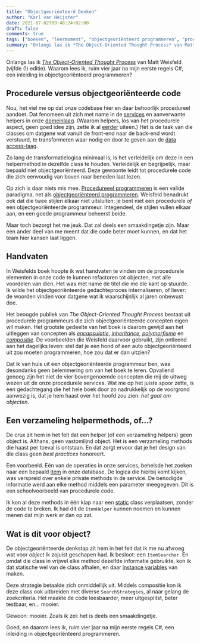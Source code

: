 ```yaml
---
title: "Objectgeoriënteerd Denken"
author: "Karl van Heijster"
date: 2021-07-02T09:48:24+02:00
draft: false
comments: true
tags: ["boeken", "leermoment", "objectgeoriënteerd programmeren", "procedureel programmeren"]
summary: "Onlangs las ik *The Object-Oriented Thought Process* van Matt Weisfeld (vijfde editie). Waarom lees ik, ruim vier jaar na mijn eerste regels C#, een inleiding in objectgeoriënteerd programmeren? Nou..."
---
```


Onlangs las ik [*The Object-Oriented Thought Process*](https://www.oreilly.com/library/view/the-object-oriented-thought/9780135182130/) van Matt Weisfeld (vijfde (!) editie). Waarom lees ik, ruim vier jaar na mijn eerste regels C#, een inleiding in objectgeoriënteerd programmeren?


## Procedurele versus objectgeoriënteerde code


Nou, het viel me op dat onze codebase hier en daar behoorlijk procedureel aandoet. Dat fenomeen uit zich met name in de [services](https://martinfowler.com/eaaCatalog/serviceLayer.html) en aanverwante helpers in onze [domeinlaag](https://docs.microsoft.com/en-us/windows/win32/cossdk/using-a-three-tier-architecture-model). (Waarom helpers, los van het procedurele aspect, geen goed idee zijn, zette ik al [eerder](/blog/21/04/neem-afscheid-van-helpers) uiteen.) Het is de taak van die classes om datgene wat vanuit de front-end naar de back-end wordt verstuurd, te transformeren waar nodig en door te geven aan de [data access-laag](https://en.wikipedia.org/wiki/Data_access_layer). 


Zo lang de transformatielogica minimaal is, is het verleidelijk om deze in een helpermethod in dezelfde class te houden. Verleidelijk en begrijpelijk, maar bepaald niet objectgeoriënteerd. Deze gewoonte leidt tot procedurele code die zich eenvoudig van boven naar beneden laat lezen.


Op zich is daar niets mis mee. [Procedureeel programmeren](https://nl.wikipedia.org/wiki/Imperatief_programmeren) is een valide paradigma, net als [objectgeoriënteerd programmeren](https://nl.wikipedia.org/wiki/Objectgeori%C3%ABnteerd). Weisfeld benadrukt ook dat die twee stijlen elkaar niet uitsluiten: je bent niet een procedurele  *of* een objectgeoriënteerde programmeur. Integendeel, de stijlen vullen elkaar aan, en een goede programmeur beheerst beide.


Maar toch bezorgt het me jeuk. Dat zal deels een smaakdingetje zijn. Maar een ander deel van me meent dat die code beter moet kunnen, en dat het team hier kansen laat liggen.


## Handvaten


In Weisfelds boek hoopte ik wat handvaten te vinden om de procedurele elementen in onze code te kunnen refactoren tot objecten, met alle voordelen van dien. Het was met name de titel die me die kant op stuurde. Ik wilde het objectgeoriënteerde gedachteproces internaliseren, of liever: de woorden vinden voor datgene wat ik waarschijnlijk al jaren onbewust doe.


Het beoogde publiek van *The Object-Oriented Thought Process* bestaat uit procedurele programmeurs die zich objectgeoriënteerde concepten eigen wil maken. Het grootste gedeelte van het boek is daarom gewijd aan het uitleggen van concepten als [*encapsulatie*](https://en.wikipedia.org/wiki/Encapsulation_(computer_programming)), [*inheritance*](https://en.wikipedia.org/wiki/Inheritance_(object-oriented_programming)), [*polymorfisme*](https://en.wikipedia.org/wiki/Polymorphism_(computer_science)) en [*compositie*](https://en.wikipedia.org/wiki/Object_composition). De voorbeelden die Weisfeld daarvoor gebruikt, zijn ontleend aan het dagelijks leven: stel dat je een hond of een auto objectgeoriënteerd uit zou moeten programmeren, hoe zou dat er dan uitzien?


Dat ik van huis uit een objectgeoriënteerde programmeur ben, was desondanks geen belemmering om van het boek te leren. Opvallend genoeg zijn het niet de vier bovengenoemde concepten die mij de uitweg wezen uit de onze procedurele services. Wat me op het juiste spoor zette, is een gedachtegang die het hele boek door zo nadrukkelijk op de voorgrond aanwezig is, dat je hem haast over het hoofd zou zien: *het gaat om objecten*.


## Een verzameling helpermethods, of...?


De crux zit hem in het feit dat een helper (of een verzameling helpers) geen object is. Althans, geen vastomlijnd object. Het is een verzameling methods die haast per toeval is ontstaan. En dat zorgt ervoor dat je het design van die class geen *best practices* honoreert.


Een voorbeeld. Eén van de operaties in onze services, behelsde het zoeken naar een bepaald [item](https://www.imsglobal.org/spec/qti/v3p0/guide#h.w7rp6is7v7fd) in onze database. De logica die hierbij komt kijken, was verspreid over enkele private methods in de service. De benodigde informatie werd aan elke method middels een parameter meegegeven. Dit is een schoolvoorbeeld van procedurele code.


Ik kon al deze methods in één klap naar een [static](https://docs.microsoft.com/en-us/dotnet/csharp/language-reference/keywords/static) class verplaatsen, zonder de code te breken. Ik had dit de `ItemHelper` kunnen noemen en kunnen menen dat mijn werk er dan op zat.


## Wat is dit voor object?


De objectgeoriënteerde denkstap zit hem in het feit dat ik me nu afvroeg wat voor *object* ik zojuist geschapen had. Ik besloot: een `ItemSearcher`. En omdat die class in vrijwel elke method dezelfde informatie gebruikte, kon ik dat statische wel van de class afhalen, en daar [instance variables](https://docs.microsoft.com/en-us/dotnet/csharp/language-reference/language-specification/variables#instance-variables) van maken.


Deze strategie betaalde zich onmiddellijk uit. Middels compositie kon ik deze class ook uitbreiden met diverse `SearchStrategies`, al naar gelang de zoekcriteria. Het maakte de code leesbaarder, meer uitgesplitst, beter testbaar, en... mooier. 


Gewoon: mooier. Zoals ik zei: het is deels een smaakdingetje.


Goed, en daarom lees ik, ruim vier jaar na mijn eerste regels C#, een inleiding in objectgeoriënteerd programmeren.
